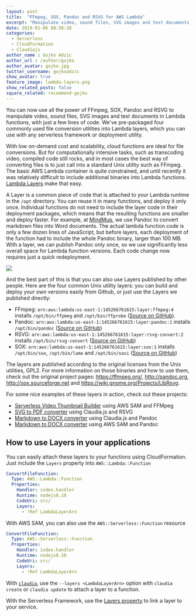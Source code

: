 ```yaml
---
layout: post
title:  "FFmpeg, SOX, Pandoc and RSVG for AWS Lambda"
excerpt: "Manipulate video, sound files, SVG images and text documents in Lambda functions, with just a few lines of code."
date: 2019-01-06 08:50:28
categories: 
  - Serverless
  - CloudFormation
  - Claudiajs
author_name : Gojko Adzic
author_url : /author/gojko
author_avatar: gojko.jpg
twitter_username: gojkoadzic
show_avatar: true
feature_image: lambda-layers.png
show_related_posts: false
square_related: recommend-gojko
---
```


You can now use all the power of FFmpeg, SOX, Pandoc and RSVG to manipulate video, sound files, SVG images and text documents in Lambda functions, with just a few lines of code. We've pre-packaged four commonly used file conversion utilities into Lambda layers, which you can use with any serverless framework or deployment utility. 

With low on-demand cost and scalability, cloud functions are ideal for file conversions. But for computationally intensive tasks, such as transcoding video, compiled code still rocks, and in most cases the best way of converting files is to just call into a standard Unix utility such as FFmpeg. The basic AWS Lambda container is quite constrained, and until recently it was relatively difficult to include additional binaries into Lambda functions. [Lambda Layers](https://docs.aws.amazon.com/lambda/latest/dg/configuration-layers.html) make that easy.

A Layer is a common piece of code that is attached to your Lambda runtime in the `/opt` directory. You can reuse it in many functions, and deploy it only once. Individual functions do not need to include the layer code in their deployment packages, which means that the resulting functions are smaller and deploy faster. For example, at [MindMup](https://www.mindmup.com), we use Pandoc to convert markdown files into Word documents. The actual lambda function code is only a few dozen lines of JavaScript, but before layers, each deployment of the function had to include the whole Pandoc binary, larger than 100 MB. With a layer, we can publish Pandoc only once, so we use significantly less overall space for Lambda function versions. Each code change now requires just a quick redeployment.

![](/img/lambda-layers.png)

And the best part of this is that you can also use Layers published by other people. Here are the four common Unix utility layers: you can build and deploy your own versions easily from Github, or just use the Layers we published directly:

* FFmpeg: `arn:aws:lambda:us-east-1:145266761615:layer:ffmpeg:4` installs `/opt/bin/ffpmeg` and `/opt/bin/ffprobe` ([Source on GitHub](https://github.com/serverlesspub/ffmpeg-aws-lambda-layer)).
* Pandoc: `arn:aws:lambda:us-east-1:145266761615:layer:pandoc:1` installs `/opt/bin/pandoc` ([Source on GitHub](https://github.com/serverlesspub/pandoc-aws-lambda-binary))
* RSVG: `arn:aws:lambda:us-east-1:145266761615:layer:rsvg-convert:2` installs `/opt/bin/rsvg-convert` ([Source on GitHub](https://github.com/serverlesspub/rsvg-convert-aws-lambda-binary))
* SOX: `arn:aws:lambda:us-east-1:145266761615:layer:sox:1` installs `/opt/bin/sox`, `/opt/bin/lame` and `/opt/bin/soxi` ([Source on GitHub](https://github.com/serverlesspub/sox-aws-lambda-binary))

The layers are published according to the original licenses from the Unix utilities, GPL2. For more information on those binaries and how to use them, check out the original project pages: <https://ffmpeg.org/>, <http://pandoc.org>, <http://sox.sourceforge.net> and <https://wiki.gnome.org/Projects/LibRsvg>.

For some nice examples of these layers in action, check out these projects:

* [Serverless Video Thumbnail Builder](https://github.com/serverlesspub/s3-lambda-ffmpeg-thumbnail-builder) using AWS SAM and FFMpeg
* [SVG to PDF converter](https://github.com/claudiajs/example-projects/tree/master/svg-to-pdf-s3-converter) using Claudia.js and RSVG
* [Markdown to DOCX converter](https://github.com/claudiajs/example-projects/tree/master/pandoc-s3-converter) using Claudia.js and Pandoc
* [Markdown to DOCX converter](https://github.com/serverlesspub/s3-lambda-pandoc-s3) using AWS SAM and Pandoc

## How to use Layers in your applications

You can easily attach these layers to your functions using CloudFormation. Just include the `Layers` property into `AWS::Lambda::Function`

```yml
ConvertFileFunction:
  Type: AWS::Lambda::Function
  Properties:
    Handler: index.handler
    Runtime: nodejs8.10
    CodeUri: src/
    Layers:
      - !Ref LambdaLayerArn
```

With AWS SAM, you can also use the `AWS::Serverless::Function` resource

```yml
ConvertFileFunction:
  Type: AWS::Serverless::Function
  Properties:
    Handler: index.handler
    Runtime: nodejs8.10
    CodeUri: src/
    Layers:
      - !Ref LambdaLayerArn
```

With [`claudia`](https://claudiajs.com), use the `--layers <LambdaLayerArn>` option with `claudia create` or `claudia update` to attach a layer to a function. 

With the Serverless Framework, use the [Layers property](https://serverless.com/framework/docs/providers/aws/guide/layers/) to link a layer to your service.
